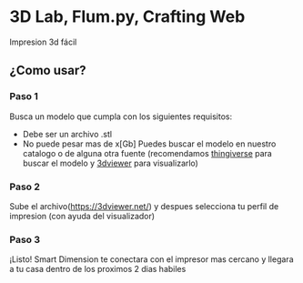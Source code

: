 # 3D Lab, Flum.py, Crafting Web

Impresion 3d fácil


## ¿Como usar?

### Paso 1
Busca un modelo que cumpla con los siguientes requisitos:
- Debe ser un archivo .stl
- No puede pesar mas de x[Gb]
Puedes buscar el modelo en nuestro catalogo o de alguna otra fuente (recomendamos [thingiverse](https://www.thingiverse.com/) para buscar el modelo y [3dviewer](https://3dviewer.net/) para visualizarlo)

### Paso 2
Sube el archivo(https://3dviewer.net/) y despues selecciona tu perfil de impresion (con ayuda del visualizador)

### Paso 3
¡Listo! Smart Dimension te conectara con el impresor mas cercano y llegara a tu casa dentro de los proximos 2 dias habiles
